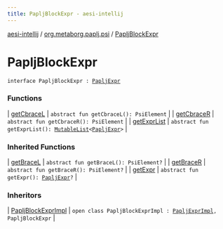 ```yaml
---
title: PapljBlockExpr - aesi-intellij
---
```


[aesi-intellij](../../index.html) / [org.metaborg.paplj.psi](../index.html) / [PapljBlockExpr](.)

# PapljBlockExpr

`interface PapljBlockExpr : `[`PapljExpr`](../-paplj-expr/index.html)

### Functions

| [getCbraceL](get-cbrace-l.html) | `abstract fun getCbraceL(): PsiElement` |
| [getCbraceR](get-cbrace-r.html) | `abstract fun getCbraceR(): PsiElement` |
| [getExprList](get-expr-list.html) | `abstract fun getExprList(): `[`MutableList`](https://kotlinlang.org/api/latest/jvm/stdlib/kotlin.collections/-mutable-list/index.html)`<`[`PapljExpr`](../-paplj-expr/index.html)`>` |

### Inherited Functions

| [getBraceL](../-paplj-expr/get-brace-l.html) | `abstract fun getBraceL(): PsiElement?` |
| [getBraceR](../-paplj-expr/get-brace-r.html) | `abstract fun getBraceR(): PsiElement?` |
| [getExpr](../-paplj-expr/get-expr.html) | `abstract fun getExpr(): `[`PapljExpr`](../-paplj-expr/index.html)`?` |

### Inheritors

| [PapljBlockExprImpl](../../org.metaborg.paplj.psi.impl/-paplj-block-expr-impl/index.html) | `open class PapljBlockExprImpl : `[`PapljExprImpl`](../../org.metaborg.paplj.psi.impl/-paplj-expr-impl/index.html)`, PapljBlockExpr` |

